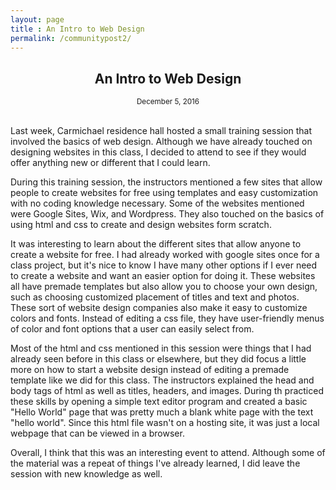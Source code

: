 ```yaml
---
layout: page
title : An Intro to Web Design
permalink: /communitypost2/
---
```

<center><h2><b>An Intro to Web Design</b></h2>
<small> December 5, 2016</small>
</center>
<br>

Last week, Carmichael residence hall hosted a small training session that involved the basics of web design. Although we have already touched on designing websites in this class, I decided to attend to see if they would offer anything new or different that I could learn. 

During this training session, the instructors mentioned a few sites that allow people to create websites for free using templates and easy customization with no coding knowledge necessary. Some of the websites mentioned were Google Sites, Wix, and Wordpress. They also touched on the basics of using html and css to create and design websites form scratch. 

It was interesting to learn about the different sites that allow anyone to create a website for free. I had already worked with google sites once for a class project, but it's nice to know I have many other options if I ever need to create a website and want an easier option for doing it. These websites all have premade templates but also allow you to choose your own design, such as choosing customized placement of titles and text and photos. These sort of website design companies also make it easy to customize colors and fonts. Instead of editing a css file, they have user-friendly menus of color and font options that a user can easily select from. 

Most of the html and css mentioned in this session were things that I had already seen before in this class or elsewhere, but they did focus a little more on how to start a website design instead of editing a premade template like we did for this class. The instructors explained the head and body tags of html as well as titles, headers, and images. During th practiced these skills by opening a simple text editor program and created a basic "Hello World" page that was pretty much a blank white page with the text "hello world". Since this html file wasn't on a hosting site, it was just a local webpage that can be viewed in a browser. 

Overall, I think that this was an interesting event to attend. Although some of the material was a repeat of things I've already learned, I did leave the session with new knowledge as well. 








